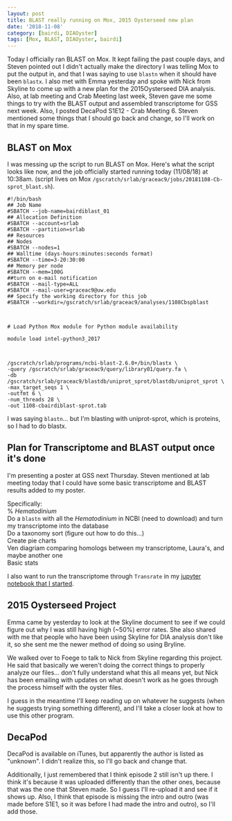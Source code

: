 ```yaml
---
layout: post
title: BLAST really running on Mox, 2015 Oysterseed new plan
date: '2018-11-08'
category: [bairdi, DIAOyster]
tags: [Mox, BLAST, DIAOyster, bairdi]
---
```

Today I officially ran BLAST on Mox. It kept failing the past couple days, and Steven pointed out I didn't actually make the directory I was telling Mox to put the output in, and that I was saying to use ```blastn``` when it should have been ```blastx```. I also met with Emma yesterday and spoke with Nick from Skyline to come up with a new plan for the 2015Oysterseed DIA analysis. Also, at lab meeting and Crab Meeting last week, Steven gave me some things to try with the BLAST output and assembled transcriptome for GSS next week. Also, I posted DecaPod S1E12 - Crab Meeting 6. Steven mentioned some things that I should go back and change, so I'll work on that in my spare time. 

## BLAST on Mox
I was messing up the script to run BLAST on Mox. Here's what the script looks like now, and the job officially started running today (11/08/18) at 10:38am. (script lives on Mox ```/gscratch/srlab/graceac9/jobs/20181108-Cb-sprot_blast.sh```).      
```
#!/bin/bash
## Job Name
#SBATCH --job-name=bairdiblast_01
## Allocation Definition
#SBATCH --account=srlab
#SBATCH --partition=srlab
## Resources
## Nodes
#SBATCH --nodes=1
## Walltime (days-hours:minutes:seconds format)
#SBATCH --time=3-20:30:00
## Memory per node
#SBATCH --mem=100G
##turn on e-mail notification
#SBATCH --mail-type=ALL
#SBATCH --mail-user=graceac9@uw.edu
## Specify the working directory for this job
#SBATCH --workdir=/gscratch/srlab/graceac9/analyses/1108Cbspblast



# Load Python Mox module for Python module availability

module load intel-python3_2017



/gscratch/srlab/programs/ncbi-blast-2.6.0+/bin/blastx \
-query /gscratch/srlab/graceac9/query/library01/query.fa \
-db /gscratch/srlab/graceac9/blastdb/uniprot_sprot/blastdb/uniprot_sprot \
-max_target_seqs 1 \
-outfmt 6 \
-num_threads 28 \
-out 1108-cbairdiblast-sprot.tab
```
I was saying ```blastn```... but I'm blasting with uniprot-sprot, which is proteins, so I had to do blastx. 

## Plan for Transcriptome and BLAST output once it's done
I'm presenting a poster at GSS next Thursday. Steven mentioned at lab meeting today that I could have some basic transcriptome and BLAST results added to my poster. 

Specifically:   
% _Hematodinium_      
Do a ```blastn``` with all the _Hematodinium_ in NCBI (need to download) and turn my transcriptome into the database    
Do a taxonomy sort (figure out how to do this...)    
Create pie charts      
Ven diagriam comparing homologs between my transcriptome, Laura's, and maybe another one    
Basic stats    

I also want to run the transcriptome through ```Transrate``` in my [jupyter notebook that I started](https://github.com/fish546-2018/grace-Cbairdi-transcriptome/blob/master/notebooks/Cbairdi_01_transrate.ipynb). 

## 2015 Oysterseed Project
Emma came by yesterday to look at the Skyline document to see if we could figure out why I was still having high (~50%) error rates. She also shared with me that people who have been using Skyline for DIA analysis don't like it, so she sent me the newer method of doing so using Bryline.   

We walked over to Foege to talk to Nick from Skyline regarding this project. He said that basically we weren't doing the correct things to properly analyze our files... don't fully understand what this all means yet, but Nick has been emailing with updates on what doesn't work as he goes through the process himself with the oyster files. 

I guess in the meantime I'll keep reading up on whatever he suggests (when he suggests trying something different), and I'll take a closer look at how to use this other program. 

## DecaPod
DecaPod is available on iTunes, but apparently the author is listed as "unknown". I didn't realize this, so I'll go back and change that. 

Additionally, I just remembered that I think episode 2 still isn't up there. I think it's because it was uploaded differently than the other ones, because that was the one that Steven made. So I guess I'll re-upload it and see if it shows up. Also, I think that episode is missing the intro and outro (was made before S1E1, so it was before I had made the intro and outro), so I'll add those.
